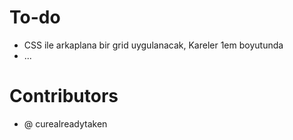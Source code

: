 # To-do

  - CSS ile arkaplana bir grid uygulanacak, Kareler 1em boyutunda
  - ...

 # Contributors

   - @  curealreadytaken
